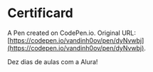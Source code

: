 # Certificard

A Pen created on CodePen.io. Original URL: [https://codepen.io/vandinh0ov/pen/dyNvwbj](https://codepen.io/vandinh0ov/pen/dyNvwbj).

Dez dias de aulas com a Alura!
